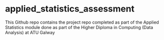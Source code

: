 # applied_statistics_assessment
This Github repo contains the project repo completed as part of the Applied Statistics module done as part of the Higher Diploma in Computing (Data Analysis) at ATU Galway
